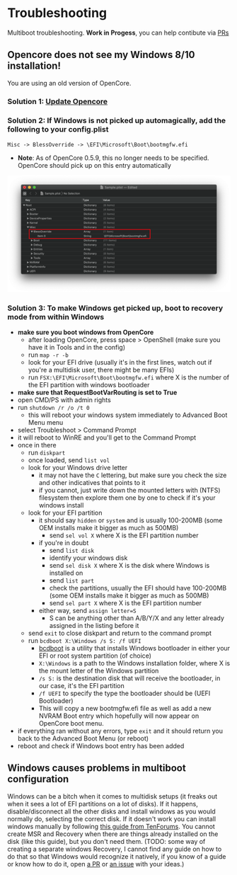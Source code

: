 # Troubleshooting
Multiboot troubleshooting. **Work in Progess**, you can help contibute via [PRs](https://github.com/dortania/OpenCore-Multiboot/pulls)

## Opencore does not see my Windows 8/10 installation!
You are using an old version of OpenCore.
### Solution 1: [Update Opencore](https://dortania.github.io/OpenCore-Post-Install/universal/update.html)
### Solution 2: If Windows is not picked up automagically, add the following to your config.plist

```
Misc -> BlessOverride -> \EFI\Microsoft\Boot\bootmgfw.efi
```

* **Note**: As of OpenCore 0.5.9, this no longer needs to be specified. OpenCore should pick up on this entry automatically

![](/images/blessoverride.png)

### Solution 3: To make Windows get picked up, boot to recovery mode from within Windows

- **make sure you boot windows from OpenCore**
  - after loading OpenCore, press space > OpenShell (make sure you have it in Tools and in the config)
  - run `map -r -b`
  - look for your EFI drive (usually it's in the first lines, watch out if you're a multidisk user, there might be many EFIs)
  - run `FSX:\EFI\Microsoft\Boot\bootmgfw.efi` where X is the number of the EFI partition with windows bootloader
- **make sure that RequestBootVarRouting is set to True**
- open CMD/PS with admin rights
- run `shutdown /r /o /t 0`
  - this will reboot your windows system immediately to Advanced Boot Menu menu
- select Troubleshoot > Command Prompt
- it will reboot to WinRE and you'll get to the Command Prompt
- once in there
  - run `diskpart`
  - once loaded, send `list vol`
  - look for your Windows drive letter
    - it may not have the `C` lettering, but make sure you check the size and other indicatives that points to it
    - if you cannot, just write down the mounted letters with (NTFS) filesystem then explore them one by one to check if it's your windows install
  - look for your EFI partition
    - it should say `hidden` or `system` and is usually 100-200MB (some OEM installs make it bigger as much as 500MB)
      - send `sel vol X` where X is the EFI partition number
    - if you're in doubt
      - send `list disk`
      - identify your windows disk
      - send `sel disk X` where X is the disk where Windows is installed on
      - send `list part`
      - check the partitions, usually the EFI should have 100-200MB (some OEM installs make it bigger as much as 500MB)
      - send `sel part X` where X is the EFI partition number
    - either way, send `assign letter=S`
      - S can be anything other than A/B/Y/X and any letter already assigned in the listing before it
  - send `exit` to close diskpart and return to the command prompt
  - run `bcdboot X:\Windows /s S: /f UEFI`
    - [bcdboot](https://docs.microsoft.com/en-us/windows-hardware/manufacture/desktop/bcdboot-command-line-options-techref-di) is a utility that installs Windows bootloader in either your EFI or root system partition (of choice)
    - `X:\Windows` is a path to the Windows installation folder, where X is the mount letter of the Windows partition
    - `/s S:` is the destination disk that will receive the bootloader, in our case, it's the EFI partition
    - `/f UEFI` to specify the type the bootloader should be (UEFI Bootloader)
    - This will copy a new bootmgfw.efi file as well as add a new NVRAM Boot entry which hopefully will now appear on OpenCore boot menu.
- if everything ran without any errors, type `exit` and it should return you back to the Advanced Boot Menu (or reboot)
- reboot and check if Windows boot entry has been added
## Windows causes problems in multiboot configuration

Windows can be a bitch when it comes to multidisk setups (it freaks out when it sees a lot of EFI partitions on a lot of disks).
If it happens, disable/disconnect all the other disks and install windows as you would normally do, selecting the correct disk. If it doesn't work you can install windows manually by following [this guide from TenForums](https://www.tenforums.com/tutorials/84331-apply-windows-image-using-dism-instead-clean-install.html). You cannot create MSR and Recovery when there are things already installed on the disk (like this guide), but you don't need them. (TODO: some way of creating a separate windows Recovery, I cannot find any guide on how to do that so that Windows would recognize it natively, if you know of a guide or know how to do it, open [a PR](https://github.com/dortania/OpenCore-Multiboot/) or [an issue](https://github.com/dortania/bugtracker) with your ideas.)
